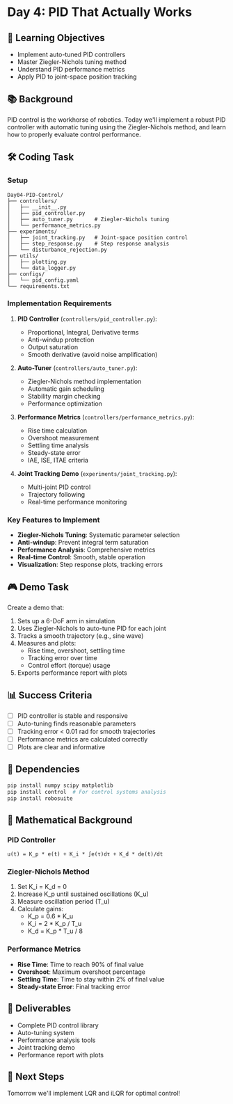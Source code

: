 # Day 4: PID That Actually Works

## 🎯 Learning Objectives
- Implement auto-tuned PID controllers
- Master Ziegler-Nichols tuning method
- Understand PID performance metrics
- Apply PID to joint-space position tracking

## 📚 Background
PID control is the workhorse of robotics. Today we'll implement a robust PID controller with automatic tuning using the Ziegler-Nichols method, and learn how to properly evaluate control performance.

## 🛠️ Coding Task

### Setup
```
Day04-PID-Control/
├── controllers/
│   ├── __init__.py
│   ├── pid_controller.py
│   ├── auto_tuner.py       # Ziegler-Nichols tuning
│   └── performance_metrics.py
├── experiments/
│   ├── joint_tracking.py   # Joint-space position control
│   ├── step_response.py    # Step response analysis
│   └── disturbance_rejection.py
├── utils/
│   ├── plotting.py
│   └── data_logger.py
├── configs/
│   └── pid_config.yaml
└── requirements.txt
```

### Implementation Requirements

1. **PID Controller** (`controllers/pid_controller.py`):
   - Proportional, Integral, Derivative terms
   - Anti-windup protection
   - Output saturation
   - Smooth derivative (avoid noise amplification)

2. **Auto-Tuner** (`controllers/auto_tuner.py`):
   - Ziegler-Nichols method implementation
   - Automatic gain scheduling
   - Stability margin checking
   - Performance optimization

3. **Performance Metrics** (`controllers/performance_metrics.py`):
   - Rise time calculation
   - Overshoot measurement
   - Settling time analysis
   - Steady-state error
   - IAE, ISE, ITAE criteria

4. **Joint Tracking Demo** (`experiments/joint_tracking.py`):
   - Multi-joint PID control
   - Trajectory following
   - Real-time performance monitoring

### Key Features to Implement

- **Ziegler-Nichols Tuning**: Systematic parameter selection
- **Anti-windup**: Prevent integral term saturation
- **Performance Analysis**: Comprehensive metrics
- **Real-time Control**: Smooth, stable operation
- **Visualization**: Step response plots, tracking errors

## 🎮 Demo Task
Create a demo that:
1. Sets up a 6-DoF arm in simulation
2. Uses Ziegler-Nichols to auto-tune PID for each joint
3. Tracks a smooth trajectory (e.g., sine wave)
4. Measures and plots:
   - Rise time, overshoot, settling time
   - Tracking error over time
   - Control effort (torque) usage
5. Exports performance report with plots

## 📊 Success Criteria
- [ ] PID controller is stable and responsive
- [ ] Auto-tuning finds reasonable parameters
- [ ] Tracking error < 0.01 rad for smooth trajectories
- [ ] Performance metrics are calculated correctly
- [ ] Plots are clear and informative

## 🔧 Dependencies
```bash
pip install numpy scipy matplotlib
pip install control  # For control systems analysis
pip install robosuite
```

## 📝 Mathematical Background

### PID Controller
```
u(t) = K_p * e(t) + K_i * ∫e(τ)dτ + K_d * de(t)/dt
```

### Ziegler-Nichols Method
1. Set K_i = K_d = 0
2. Increase K_p until sustained oscillations (K_u)
3. Measure oscillation period (T_u)
4. Calculate gains:
   - K_p = 0.6 * K_u
   - K_i = 2 * K_p / T_u  
   - K_d = K_p * T_u / 8

### Performance Metrics
- **Rise Time**: Time to reach 90% of final value
- **Overshoot**: Maximum overshoot percentage
- **Settling Time**: Time to stay within 2% of final value
- **Steady-state Error**: Final tracking error

## 📝 Deliverables
- Complete PID control library
- Auto-tuning system
- Performance analysis tools
- Joint tracking demo
- Performance report with plots

## 🚀 Next Steps
Tomorrow we'll implement LQR and iLQR for optimal control!
